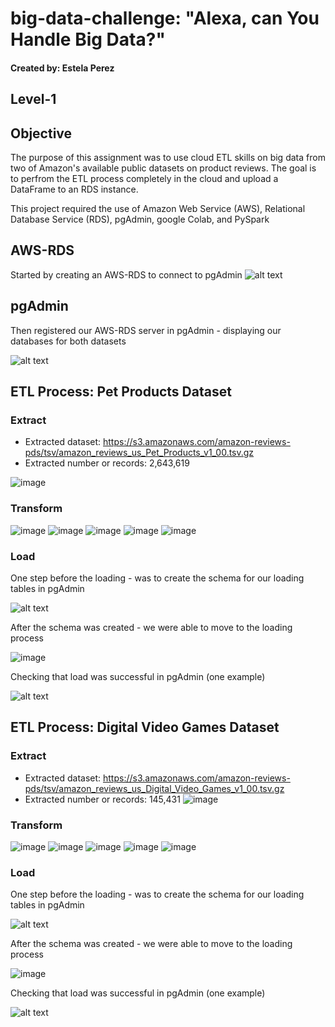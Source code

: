 # big-data-challenge: "Alexa, can You Handle Big Data?"
#### Created by: Estela Perez

## Level-1
## Objective 
The purpose of this assignment was to use cloud ETL skills on big data from two of Amazon's available public datasets on product reviews. The goal is to perfrom the ETL process completely in the cloud and upload a DataFrame to an RDS instance.

This project required the use of Amazon Web Service (AWS), Relational Database Service (RDS), pgAdmin, google Colab, and PySpark

## AWS-RDS
Started by creating an AWS-RDS to connect to pgAdmin
![alt text](level-1/images/AWS_RDS.png)

## pgAdmin
Then registered our AWS-RDS server in pgAdmin - displaying our databases for both datasets

![alt text](level-1/images/server_pgadmin.png)

## ETL Process: Pet Products Dataset
### Extract
* Extracted dataset:  https://s3.amazonaws.com/amazon-reviews-pds/tsv/amazon_reviews_us_Pet_Products_v1_00.tsv.gz
* Extracted number or records: 2,643,619 

![image](https://user-images.githubusercontent.com/98370960/191393863-4b6d4d43-ec24-4723-b8ab-a59d0747416b.png)


### Transform
![image](https://user-images.githubusercontent.com/98370960/191392900-4f54c3d0-aa8b-450c-adf7-fa0580ae42a2.png)
![image](https://user-images.githubusercontent.com/98370960/191392771-39df5312-d6bd-44f3-add0-15a9295750a8.png)
![image](https://user-images.githubusercontent.com/98370960/191393415-93c7007d-373b-4c0b-9e95-003ada6a0ab8.png)
![image](https://user-images.githubusercontent.com/98370960/191393582-ff94a746-e55d-4d85-8562-f4fb1b451a23.png)
![image](https://user-images.githubusercontent.com/98370960/191393668-88170edf-5d66-4db9-a6ad-062148925e2f.png)

### Load
One step before the loading - was to create the schema for our loading tables in pgAdmin

![alt text](level-1/images/pet_products_db_schema.png)

After the schema was created - we were able to move to the loading process

![image](https://user-images.githubusercontent.com/98370960/191398614-91ec0791-6dc4-41c5-a299-813d17644180.png)

Checking that load was successful in pgAdmin (one example)

![alt text](level-1/images/pet_prod_review_id_table_query.png)

## ETL Process: Digital Video Games Dataset
### Extract
* Extracted dataset:  https://s3.amazonaws.com/amazon-reviews-pds/tsv/amazon_reviews_us_Digital_Video_Games_v1_00.tsv.gz
* Extracted number or records: 145,431
![image](https://user-images.githubusercontent.com/98370960/191395136-ce8f44ff-1eda-4e67-a344-40057995c565.png)

### Transform
![image](https://user-images.githubusercontent.com/98370960/191395256-211e3d5b-82e8-4cdd-9b6a-06b40c23bae1.png)
![image](https://user-images.githubusercontent.com/98370960/191395324-a4fb8469-96a4-4900-8f10-a15f954fad2f.png)
![image](https://user-images.githubusercontent.com/98370960/191395387-f39d6cb5-3ed9-42eb-be44-0ca111f39263.png)
![image](https://user-images.githubusercontent.com/98370960/191395576-e0c92f71-7644-46a8-85de-bb2f5f447454.png)
![image](https://user-images.githubusercontent.com/98370960/191395654-f320d517-5671-4562-8731-8fa1543ff6c1.png)

### Load
One step before the loading - was to create the schema for our loading tables in pgAdmin

![alt text](level-1/images/dvg_schema.png)

After the schema was created - we were able to move to the loading process

![image](https://user-images.githubusercontent.com/98370960/191398407-91e8ef00-af57-4030-833e-2951fa2ffdfd.png)

Checking that load was successful in pgAdmin (one example)

![alt text](level-1/images/dvg_review_id_query.png)









